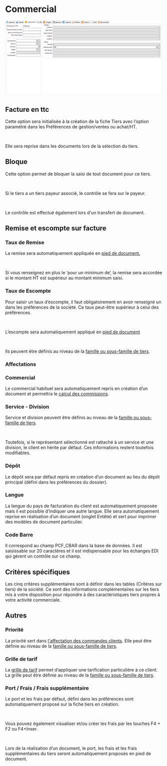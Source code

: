 # Commercial



![](OngletCommercial.png)


## Facture en ttc


Cette option sera initialisée à la création de la fiche Tiers avec l’option 
 paramétré dans les Préférences de gestion/ventes ou achat/HT.


 


Elle sera reprise dans les documents lors de la sélection du tiers.


## Bloque


Cette option permet de bloquer la saisi de tout document pour ce tiers.


 


Si le tiers a un tiers payeur associé, le contrôle 
 se fera sur le payeur.


 


Le contrôle est effectué également lors d'un 
 transfert de document.


## Remise et escompte sur facture


### Taux de Remise


La remise sera automatiquement appliquée en [pied 
 de document.](../../../Ventes/Documents/Fiche/4Pied/OngletPied.md)


 


Si vous renseignez en plus le ‘pour un minimum de‘, la remise sera accordée 
 si le montant HT est supérieur au montant minimum saisi.


### Taux de Escompte


Pour saisir un taux d’escompte, il faut obligatoirement en avoir renseigné 
 un dans les préférences de la société. Ce taux peut-être supérieur à celui 
 des préférences.


 


L’escompte sera automatiquement appliqué en [pied 
 de document](../../../Ventes/Documents/Fiche/4Pied/OngletPied.md)


 


Ils peuvent être définis au niveau de la [famille 
 ou sous-famille de tiers](../../7/ListeFamillesTiers.md).


### Affectations


### Commercial


Le commercial habituel sera automatiquement repris en création d’un 
 document et permettra le [calcul 
 des commissions](../../../Ventes/Commissions/2/Calcul.md).


### Service - Division


Service et division peuvent être définis au niveau de la [famille 
 ou sous-famille de tiers](../../7/ListeFamillesTiers.md).


 


Toutefois, si le représentant sélectionné est rattaché à un service 
 et une division, le client en hérite par défaut. Ces informations restent 
 toutefois modifiables.


### Dépôt


Le dépôt sera par défaut repris en création d’un document au lieu du 
 dépôt principal (défini dans les préférences du dossier).


### Langue


La langue du pays de facturation du client est automatiquement proposée 
 mais il est possible d’indiquer une autre langue. Elle sera automatiquement 
 reprise en réalisation d’un document (onglet Entête) et sert pour imprimer 
 des modèles de document particulier.


### Code Barre


Il correspond au champ PCF\_CBAR dans la base de données. Il est saisissable 
 sur 20 caractères et il est indispensable pour les échanges EDI qui gèrent 
 un contrôle sur ce champ.


## Critères spécifiques


Les cinq critères supplémentaires sont à définir dans les tables (Critères 
 sur tiers) de la société. Ce sont des informations complémentaires sur 
 les tiers mis à votre disposition pour répondre à des caractéristiques 
 tiers propres à votre activité commerciale.


## Autres


### Priorité


La priorité sert dans [l'affectation 
 des commandes clients](../../../Ventes/Documents/TransfertCommandesClients/2/SelectionCommandes.md). Elle peut être définie au niveau de la [famille 
 ou sous-famille de tiers](../../7/ListeFamillesTiers.md).


### Grille de tarif


La [grille 
 de tarif](../../../Articles/GrillesTarifsPromotions/1/Fiche.md) permet d’appliquer une tarification particulière à ce client. 
 La grille peut être définie au niveau de la [famille 
 ou sous-famille de tiers](../../7/ListeFamillesTiers.md).


### Port / Frais / Frais supplémentaire


Le port et les frais par défaut, défini dans les préférences sont automatiquement 
 proposé sur la fiche tiers en création.


 


Vous pouvez également visualiser et/ou créer les frais par les touches 
 F4 + F2 ou F4+Inser.


 


Lors de la réalisation d’un document, le port, les frais et les frais 
 supplémentaires du tiers seront automatiquement proposés en pied de document.


 


